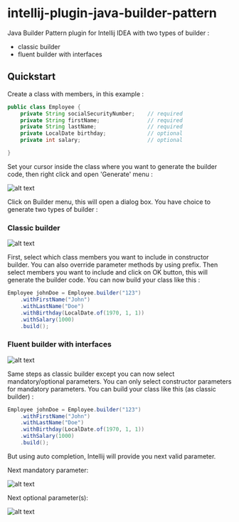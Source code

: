 # intellij-plugin-java-builder-pattern

Java Builder Pattern plugin for Intellij IDEA with two types of builder :
- classic builder
- fluent builder with interfaces

## Quickstart

Create a class with members, in this example :

```java
public class Employee {
    private String socialSecurityNumber;    // required
    private String firstName;               // required
    private String lastName;                // required
    private LocalDate birthday;             // optional
    private int salary;                     // optional

}
```

Set your cursor inside the class where you want to generate the builder code, then right click and open 'Generate' menu :

![alt text](https://github.com/sbouclier/intellij-plugin-java-builder-pattern/blob/master/public/images/generate.png?raw=true "Generate")

Click on Builder menu, this will open a dialog box. You have choice to generate two types of builder :

### Classic builder

![alt text](https://github.com/sbouclier/intellij-plugin-java-builder-pattern/blob/master/public/images/classic_builder.png?raw=true "Classic builder")

First, select which class members you want to include in constructor builder. You can also override parameter methods by using prefix. Then select members you want to include and click on OK button, this will generate the builder code.
You can now build your class like this :

```java
Employee johnDoe = Employee.builder("123")
    .withFirstName("John")
    .withLastName("Doe")
    .withBirthday(LocalDate.of(1970, 1, 1))
    .withSalary(1000)
    .build();
```

### Fluent builder with interfaces

![alt text](https://github.com/sbouclier/intellij-plugin-java-builder-pattern/blob/master/public/images/builder_with_interfaces.png?raw=true "Builder with interfaces")

Same steps as classic builder except you can now select mandatory/optional parameters. You can only select constructor parameters for mandatory parameters.
You can build your class like this (as classic builder) :

```java
Employee johnDoe = Employee.builder("123")
    .withFirstName("John")
    .withLastName("Doe")
    .withBirthday(LocalDate.of(1970, 1, 1))
    .withSalary(1000)
    .build();
```

But using auto completion, Intellij will provide you next valid parameter.

Next mandatory parameter:

![alt text](https://github.com/sbouclier/intellij-plugin-java-builder-pattern/blob/master/public/images/mandatory_parameter_completion.png?raw=true "Auto completion of next mandatory parameter")

Next optional parameter(s):

![alt text](https://github.com/sbouclier/intellij-plugin-java-builder-pattern/blob/master/public/images/optional_parameter_completion.png?raw=true "Auto completion of next optional parameter(s)")
